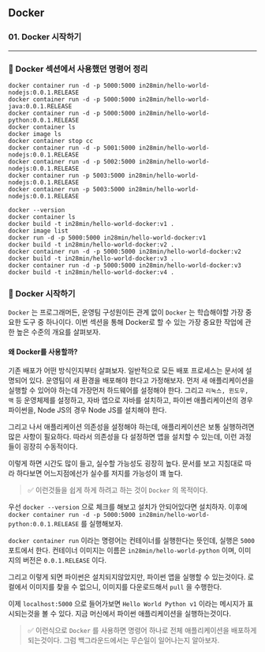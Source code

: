 ## Docker

### 01. Docker 시작하기

---

### 📌 Docker 섹션에서 사용했던 명령어 정리

```
docker container run -d -p 5000:5000 in28min/hello-world-nodejs:0.0.1.RELEASE
docker container run -d -p 5000:5000 in28min/hello-world-java:0.0.1.RELEASE
docker container run -d -p 5000:5000 in28min/hello-world-python:0.0.1.RELEASE
docker container ls
docker image ls
docker container stop cc
docker container run -d -p 5001:5000 in28min/hello-world-nodejs:0.0.1.RELEASE
docker container run -d -p 5002:5000 in28min/hello-world-nodejs:0.0.1.RELEASE
docker container run -p 5003:5000 in28min/hello-world-nodejs:0.0.1.RELEASE
docker container run -p 5003:5000 in28min/hello-world-nodejs:0.0.1.RELEASE

docker --version
docker container ls
docker build -t in28min/hello-world-docker:v1 .
docker image list
docker run -d -p 5000:5000 in28min/hello-world-docker:v1
docker build -t in28min/hello-world-docker:v2 .
docker container run -d -p 5000:5000 in28min/hello-world-docker:v2
docker build -t in28min/hello-world-docker:v3 .
docker container run -d -p 5000:5000 in28min/hello-world-docker:v3
docker build -t in28min/hello-world-docker:v4 .
```

### 📌 Docker 시작하기

`Docker` 는 프로그래머든, 운영팀 구성원이든 관계 없이 `Docker` 는 학습해야할 가장 중요한 도구 중 하나이다. 이번 섹션을 통해 Docker로 할 수 있는 가장 중요한 작업에 관한 높은 수준의 개요를 살펴보자.

#### 왜 Docker를 사용할까?

기존 배포가 어떤 방식인지부터 살펴보자.
일반적으로 모든 배포 프로세스는 문서에 설명되어 있다.
운영팀이 새 환경을 배포해야 한다고 가정해보자. 먼저 새 애플리케이션을 실행할 수 있어야 하는데 가장먼저 하드웨어를 설정해야 한다. 그리고 `리눅스, 윈도우, 맥` 등 운영체제를 설정하고, 자바 앱으로 자바를 설치하고, 파이썬 애플리케이션의 경우 파이썬을, Node JS의 경우 Node JS를 설치해야 한다.

그리고 나서 애플리케이션 의존성을 설정해야 하는데, 애플리케이션은 보통 실행하려면 많은 사항이 필요하다.
따라서 의존성을 다 설정하면 앱을 설치할 수 있는데, 이런 과정들이 굉장히 수동적이다.

이렇게 하면 시간도 많이 들고, 실수할 가능성도 굉장히 높다.
문서를 보고 지침대로 따라 하다보면 어느지점에선가 실수를 저지를 가능성이 꽤 높다.

> ✅ 이런것들을 쉽게 하게 하려고 하는 것이 `Docker` 의 목적이다.

우선 `docker --version` 으로 체크를 해보고 설치가 안되어있다면 설치하자.
이후에 `docker container run -d -p 5000:5000 in28min/hello-world-python:0.0.1.RELEASE` 를 실행해보자.

`docker container run` 이라는 명령어는 컨테이너를 실행한다는 뜻인데, 실행은 `5000` 포트에서 한다.
컨테이너 이미지는 이름은 `in28min/hello-world-python` 이며, 이미지의 버전은 `0.0.1.RELEASE` 이다.

그리고 이렇게 되면 파이썬은 설치되지않았지만, 파이썬 앱을 실행할 수 있는것이다.
로컬에서 이미지를 찾을 수 없으니, 이미지를 다운로드해서 `pull` 을 수행한다.

이제 `localhost:5000` 으로 들어가보면 `Hello World Python v1` 이라는 메시지가 표시되는것을 볼 수 있다. 지금 머신에서 파이썬 애플리케이션을 실행하는것이다.

> ✅ 이런식으로 `Docker` 를 사용하면 명령어 하나로 전체 애플리케이션을 배포하게 되는것이다.
> 그럼 백그라운드에서는 무슨일이 일어나는지 알아보자.
